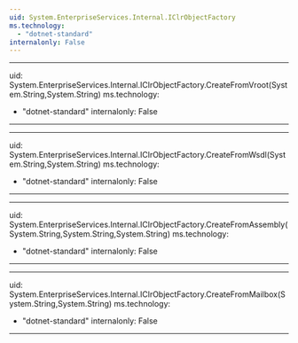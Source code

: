 ```yaml
---
uid: System.EnterpriseServices.Internal.IClrObjectFactory
ms.technology: 
  - "dotnet-standard"
internalonly: False
---
```


---
uid: System.EnterpriseServices.Internal.IClrObjectFactory.CreateFromVroot(System.String,System.String)
ms.technology: 
  - "dotnet-standard"
internalonly: False
---

---
uid: System.EnterpriseServices.Internal.IClrObjectFactory.CreateFromWsdl(System.String,System.String)
ms.technology: 
  - "dotnet-standard"
internalonly: False
---

---
uid: System.EnterpriseServices.Internal.IClrObjectFactory.CreateFromAssembly(System.String,System.String,System.String)
ms.technology: 
  - "dotnet-standard"
internalonly: False
---

---
uid: System.EnterpriseServices.Internal.IClrObjectFactory.CreateFromMailbox(System.String,System.String)
ms.technology: 
  - "dotnet-standard"
internalonly: False
---
